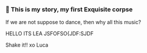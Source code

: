 ### :mechanical_arm: This is my story, my first Exquisite corpse

If we are not suppose to dance, then why all this music?

HELLO ITS LEA JSFOFSO{JDF:SJDF

Shake it!! xo Luca
